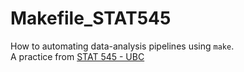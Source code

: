 # Makefile_STAT545
How to automating data-analysis pipelines using `make`.  
A practice from [STAT 545 - UBC](https://stat545.com/automating-pipeline.html)

